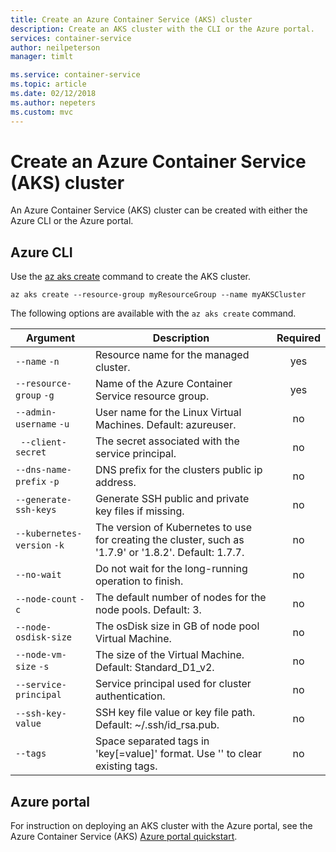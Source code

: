 ```yaml
---
title: Create an Azure Container Service (AKS) cluster
description: Create an AKS cluster with the CLI or the Azure portal.
services: container-service
author: neilpeterson
manager: timlt

ms.service: container-service
ms.topic: article
ms.date: 02/12/2018
ms.author: nepeters
ms.custom: mvc
---
```


# Create an Azure Container Service (AKS) cluster

An Azure Container Service (AKS) cluster can be created with either the Azure CLI or the Azure portal.

## Azure CLI

Use the [az aks create][az-aks-create] command to create the AKS cluster.

```azurecli-interactive
az aks create --resource-group myResourceGroup --name myAKSCluster
```

The following options are available with the `az aks create` command.

| Argument | Description | Required |
|---|---|:---:|
| `--name` `-n` | Resource name for the managed cluster. | yes |
| `--resource-group` `-g` | Name of the Azure Container Service resource group. | yes |
| `--admin-username` `-u` | User name for the Linux Virtual Machines.  Default: azureuser. | no |
| ` --client-secret` | The secret associated with the service principal. | no |
| `--dns-name-prefix` `-p` | DNS prefix for the clusters public ip address. | no |
| `--generate-ssh-keys` | Generate SSH public and private key files if missing. | no |
| `--kubernetes-version` `-k` | The version of Kubernetes to use for creating the cluster, such as '1.7.9' or '1.8.2'.  Default: 1.7.7. | no |
| `--no-wait` | Do not wait for the long-running operation to finish. | no |
| `--node-count` `-c` | The default number of nodes for the node pools.  Default: 3. | no |
| `--node-osdisk-size` | The osDisk size in GB of node pool Virtual Machine. | no |
| `--node-vm-size` `-s` | The size of the Virtual Machine.  Default: Standard_D1_v2. | no |
| `--service-principal` | Service principal used for cluster authentication. | no |
| `--ssh-key-value` | SSH key file value or key file path.  Default: ~/.ssh/id_rsa.pub. | no |
| `--tags` | Space separated tags in 'key[=value]' format. Use '' to clear existing tags. | no |

## Azure portal

For instruction on deploying an AKS cluster with the Azure portal, see the Azure Container Service (AKS) [Azure portal quickstart][aks-portal-quickstart]. 

<!-- LINKS - internal -->
[az-aks-create]: /cli/azure/aks?view=azure-cli-latest#az_aks_create
[aks-portal-quickstart]: kubernetes-walkthrough-portal.md
